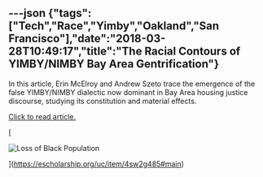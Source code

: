 ---json
{"tags":["Tech","Race","Yimby","Oakland","San Francisco"],"date":"2018-03-28T10:49:17","title":"The Racial Contours of YIMBY/NIMBY Bay Area Gentrification"}
---

In this article, Erin McElroy and Andrew Szeto trace the emergence of the false YIMBY/NIMBY dialectic now dominant in Bay Area housing justice discourse, studying its constitution and material effects.

[Click to read article.](https://escholarship.org/uc/item/4sw2g485#main)

[

![Loss of Black Population](https://images.squarespace-cdn.com/content/v1/52b7d7a6e4b0b3e376ac8ea2/1522235080564-BBELMFR1P96246WYJL3S/ke17ZwdGBToddI8pDm48kH-aw6RZrzDGEl9nRxhZdfpZw-zPPgdn4jUwVcJE1ZvWQUxwkmyExglNqGp0IvTJZamWLI2zvYWH8K3-s_4yszcp2ryTI0HqTOaaUohrI8PIo_H6dmV6EpFZAnNmqjLOI2OPbJlZwWIa7NoDn7YM-gg/Loss+of+Black+Population)

](https://escholarship.org/uc/item/4sw2g485#main)